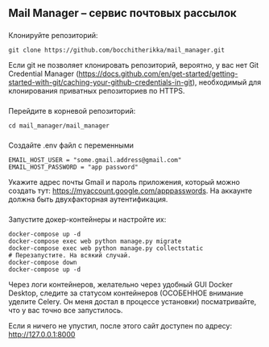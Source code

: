 ## Mail Manager – сервис почтовых рассылок

###
Клонируйте репозиторий:
```
git clone https://github.com/bocchitherikka/mail_manager.git
```
Если git не позволяет клонировать репозиторий, вероятно,
у вас нет Git Credential Manager (https://docs.github.com/en/get-started/getting-started-with-git/caching-your-github-credentials-in-git),
необходимый для клонирования приватных репозиториев по HTTPS.
###
Перейдите в корневой репозиторий:
```
cd mail_manager/mail_manager
```
###
Создайте .env файл с переменными
```
EMAIL_HOST_USER = "some.gmail.address@gmail.com"
EMAIL_HOST_PASSWORD = "app password"
```
Укажите адрес почты Gmail и пароль приложения, который можно создать тут: https://myaccount.google.com/apppasswords. На аккаунте должна быть двухфакторная аутентификация.
###
Запустите докер-контейнеры и настройте их:
```
docker-compose up -d
docker-compose exec web python manage.py migrate
docker-compose exec web python manage.py collectstatic
# Перезапустите. На всякий случай.
docker-compose down
docker-compose up -d
```
Через логи контейнеров, желательно через удобный GUI Docker Desktop, следите за статусом контейнеров (ОСОБЕННОЕ внимание уделите Celery. Он меня достал в процессе установки) посматривайте, что у вас точно все запустилось.

Если я ничего не упустил, после этого сайт доступен по адресу: http://127.0.0.1:8000
